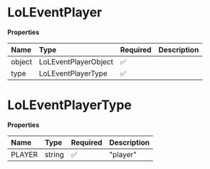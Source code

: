 # LoLEventPlayer

**Properties**

| Name   | Type                 | Required | Description |
| :----- | :------------------- | :------- | :---------- |
| object | LoLEventPlayerObject | ✅       |             |
| type   | LoLEventPlayerType   | ✅       |             |

# LoLEventPlayerType

**Properties**

| Name   | Type   | Required | Description |
| :----- | :----- | :------- | :---------- |
| PLAYER | string | ✅       | "player"    |

<!-- This file was generated by liblab | https://liblab.com/ -->
